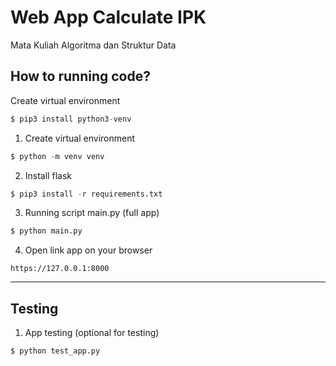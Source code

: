 # Web App Calculate IPK
Mata Kuliah Algoritma dan Struktur Data

## How to running code?

Create virtual environment
```python
$ pip3 install python3-venv
```

1. Create virtual environment
```python
$ python -m venv venv
```

2. Install flask
```python
$ pip3 install -r requirements.txt
```

3. Running script main.py (full app)
```python
$ python main.py
```

4. Open link app on your browser
```
https://127.0.0.1:8000
```

---
## Testing

1. App testing (optional for testing)
```python
$ python test_app.py
```

